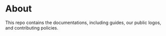 # About

This repo contains the documentations, including guides, our public logos, and contributing policies.